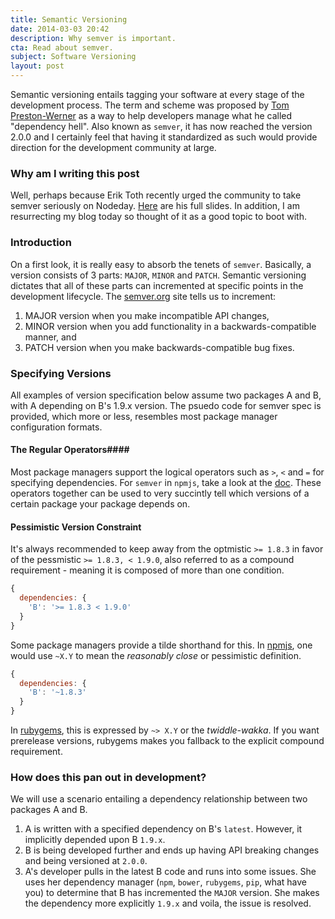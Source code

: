 ```yaml
---
title: Semantic Versioning
date: 2014-03-03 20:42
description: Why semver is important.
cta: Read about semver.
subject: Software Versioning
layout: post
---
```


Semantic versioning entails tagging your software at every stage of the development process. The term and scheme was proposed by <!-- more --> [Tom
Preston-Werner](http://en.wikipedia.org/wiki/Tom_Preston-Werner) as a way to help developers manage what he called "dependency hell". Also known as `semver`, it has now reached the version
2.0.0 and I certainly feel that having it standardized as such would provide direction for the development community at large.

### Why am I writing this post ###
Well, perhaps because Erik Toth recently urged the community to take semver seriously on Nodeday.
[Here](http://totherik.github.io/NodeDay2014/#0) are his full slides. In addition, I am resurrecting my blog today so
thought of it as a good topic to boot with.

### Introduction ###
On a first look, it is really easy to absorb the tenets of `semver`. Basically, a version consists of 3 parts: `MAJOR`, `MINOR` and `PATCH`.
Semantic versioning dictates that all of these parts can incremented at specific points in the development lifecycle. The [semver.org](http://semver.org) site tells us to increment:

1. MAJOR version when you make incompatible API changes,
2. MINOR version when you add functionality in a backwards-compatible manner, and
3. PATCH version when you make backwards-compatible bug fixes.

### Specifying Versions ###
All examples of version specification below assume two packages A and B, with A depending on B's 1.9.x version.
The psuedo code for semver spec is provided, which more or less, resembles most package manager
configuration formats.

#### The Regular Operators####
Most package managers support the logical operators such as `>`, `<` and `=` for specifying dependencies. For `semver` in `npmjs`,
take a look at the [doc](https://www.npmjs.org/doc/misc/semver.html). These operators together can be used to very succintly tell
which versions of a certain package your package depends on.

#### Pessimistic Version Constraint ####
It's always recommended to keep away from the optmistic `>= 1.8.3` in favor of the pessmistic `>= 1.8.3, < 1.9.0`, also
referred to as a compound requirement - meaning it is composed of more than one condition.
```js
{
  dependencies: {
    'B': '>= 1.8.3 < 1.9.0'
  }
}
```

Some package managers provide a tilde shorthand for this. In [npmjs](https://www.npmjs.org/doc/misc/semver.html),
one would use `~X.Y` to mean the <em>reasonably close</em> or pessimistic definition.


```js
{
  dependencies: {
    'B': '~1.8.3'
  }
}
```

In [rubygems](http://guides.rubygems.org/patterns/#pessimistic_version_constraint), this is expressed by `~> X.Y` or the <em>twiddle-wakka</em>.
If you want prerelease versions, rubygems makes you fallback to the explicit compound requirement.

### How does this pan out in development? ###
We will use a scenario entailing a dependency relationship between two packages A and B.

1. A is written with a specified dependency on B's `latest`. However, it implicitly depended upon B `1.9.x`.
2. B is being developed further and ends up having API breaking changes and being versioned at `2.0.0`.
3. A's developer pulls in the latest B code and runs into some issues. She uses her dependency manager (`npm`, `bower`, `rubygems`, `pip`, what have you) to determine that B has incremented the `MAJOR` version. She makes the dependency more explicitly `1.9.x` and voila, the issue is resolved.
